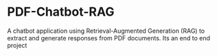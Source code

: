# PDF-Chatbot-RAG
A chatbot application using Retrieval-Augmented Generation (RAG) to extract and generate responses from PDF documents.
Its an end to end project